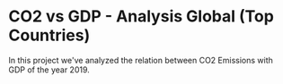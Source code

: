 # CO2 vs GDP - Analysis Global (Top Countries)

In this project we've analyzed the relation between CO2 Emissions with GDP of the year 2019.
